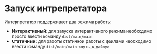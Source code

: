 # Запуск интрепретатора
Интерпретатор поддерживает два режима работы:
- **Интерактивный:** для запуска интерактивного режима необходимо просто ввести команду `dist/main/main`
- **Статичный:** для работы статичной работы с файлами необходимо ввести команду `dist/main/main <путь_к_файлу>`

